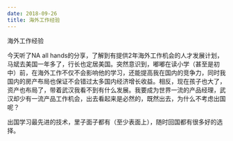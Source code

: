```yaml
---
date: 2018-09-26
title: 海外工作经验
---
```

海外工作经验

今天听了NA all hands的分享，了解到有提供2年海外工作机会的人才发展计划，马斌去美国一年多了，行长也定居美国。突然意识到，嘟嘟在读小学（甚至是初中）前，在海外工作不仅不会影响他的学习，还能提高我在国内的竞争力，同时我国内的房产布局也保证不会错过太多国内经济增长收益。相反，现在孩子也大了，资产也布局了，带着武汉我看不到有什么发展。我要成为世界一流的产品经理，武汉却少有一流产品工作机会，出去看起来是必然的，既然出去，为什么不考虑出国呢？

出国学习最先进的技术，里子面子都有（至少表面上），随时回国都有很多好的选择。
